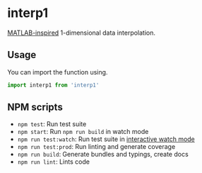 # interp1

[MATLAB-inspired](https://www.mathworks.com/help/matlab/ref/interp1.html) 1-dimensional data interpolation.

## Usage

You can import the function using.

```javascript
import interp1 from 'interp1'
```

<!-- TODO: Add usage instructions -->

## NPM scripts

 - `npm test`: Run test suite
 - `npm start`: Run `npm run build` in watch mode
 - `npm run test:watch`: Run test suite in [interactive watch mode](http://facebook.github.io/jest/docs/cli.html#watch)
 - `npm run test:prod`: Run linting and generate coverage
 - `npm run build`: Generate bundles and typings, create docs
 - `npm run lint`: Lints code

